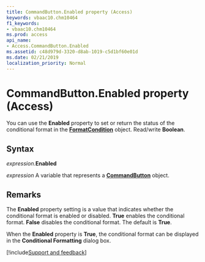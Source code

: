 ```yaml
---
title: CommandButton.Enabled property (Access)
keywords: vbaac10.chm10464
f1_keywords:
- vbaac10.chm10464
ms.prod: access
api_name:
- Access.CommandButton.Enabled
ms.assetid: c48d979d-3320-d8ab-1019-c5d1bf60e01d
ms.date: 02/21/2019
localization_priority: Normal
---
```



# CommandButton.Enabled property (Access)

You can use the **Enabled** property to set or return the status of the conditional format in the **[FormatCondition](Access.FormatCondition.md)** object. Read/write **Boolean**.


## Syntax

_expression_.**Enabled**

_expression_ A variable that represents a **[CommandButton](Access.CommandButton.md)** object.


## Remarks

The **Enabled** property setting is a value that indicates whether the conditional format is enabled or disabled. **True** enables the conditional format. **False** disables the conditional format. The default is **True**.

When the **Enabled** property is **True**, the conditional format can be displayed in the **Conditional Formatting** dialog box.




[!include[Support and feedback](~/includes/feedback-boilerplate.md)]